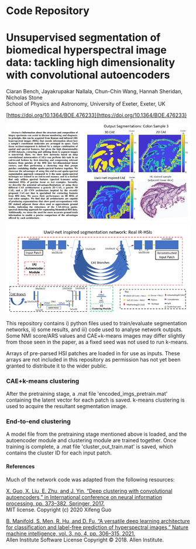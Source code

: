# Code Repository  
# Unsupervised segmentation of biomedical hyperspectral image data: tackling high dimensionality with convolutional autoencoders  

Ciaran Bench, Jayakrupakar Nallala, Chun-Chin Wang, Hannah Sheridan, Nicholas Stone  
School of Physics and Astronomy, University of Exeter, Exeter, UK  

[https://doi.org/10.1364/BOE.476233](https://doi.org/10.1364/BOE.476233)

<img src="./README_files/abstract.PNG">
<img src="./README_files/arch_github.PNG">  

This repository contains i) python files used to train/evaluate segmentation networks, ii) some results, and iii) code used to analyse network outputs. Some NMI score/ARS values and CAE+k-means images may differ slightly from those seen in the paper, as a fixed seed was not used to run k-means.  

Arrays of pre-parsed HSI patches are loaded in for use as inputs. These arrays are not included in this repository as permission has not yet been granted to distribute it to the wider public. 

### CAE+k-means clustering  
After the pretraining stage, a .mat file 'encoded_imgs_pretrain.mat' containing the latent vector for each patch is saved. k-means clustering is used to acquire the resultant segmentation image.  

### End-to-end clustering  
A model file from the pretraining stage mentioned above is loaded, and the autoencoder module and clustering module are trained together. Once training is complete, a .mat file 'cluster_out_train.mat' is saved, which contains the cluster ID for each input patch.  


#### References
Much of the network code was adapted from the following resources:

[X. Guo, X. Liu, E. Zhu, and J. Yin, “Deep clustering with convolutional autoencoders,” in International conference on neural information
processing, pp. 373–382, Springer, 2017.](https://xifengguo.github.io/papers/ICONIP17-DCEC.pdf)  
MIT license. Copyright (c) 2020 Xifeng Guo

[B. Manifold, S. Men, R. Hu, and D. Fu, “A versatile deep learning
architecture for classification and label-free prediction of hyperspectral
images,” Nature machine intelligence, vol. 3, no. 4, pp. 306–315, 2021.](https://doi.org/10.1038%2Fs42256-021-00309-y)  
Allen Institute Software License Copyright © 2018. Allen Institute.
